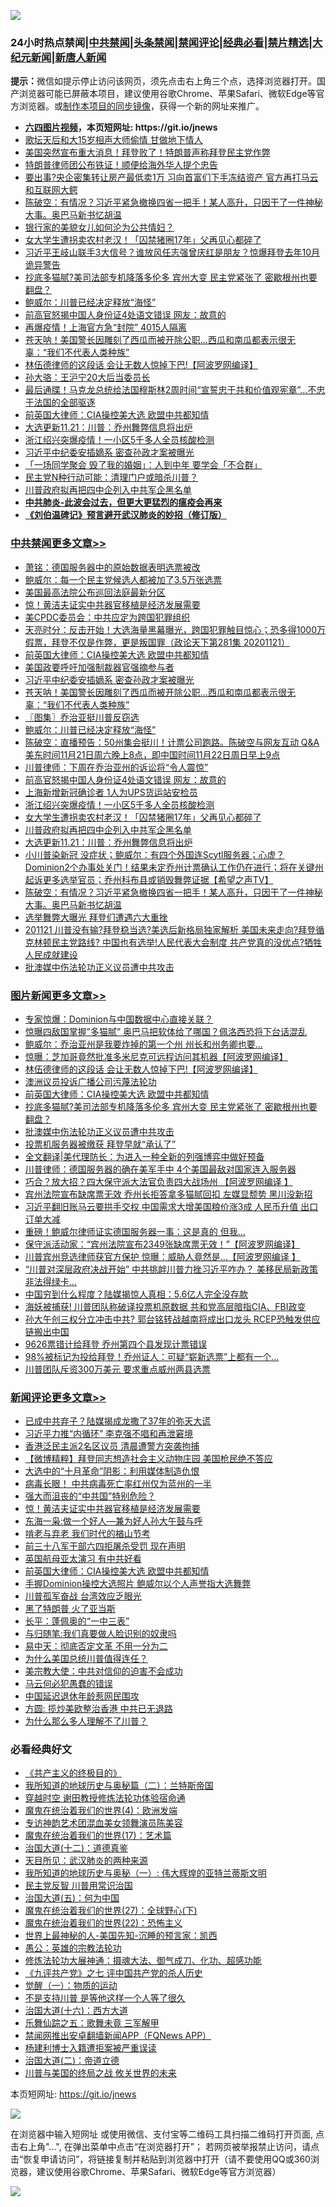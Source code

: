 ![](https://raw.githubusercontent.com/fqnews/bnews/master/64photo/fqnews-qr.jpg)

<div id="tt">
<h3>24小时热点禁闻|<a href="#%E4%B8%AD%E5%85%B1%E7%A6%81%E9%97%BB%E6%9B%B4%E5%A4%9A%E6%96%87%E7%AB%A0">中共禁闻</a>|<a href="#%E5%9B%BE%E7%89%87%E6%96%B0%E9%97%BB%E6%9B%B4%E5%A4%9A%E6%96%87%E7%AB%A0">头条禁闻</a>|<a href="#%E6%96%B0%E9%97%BB%E8%AF%84%E8%AE%BA%E6%9B%B4%E5%A4%9A%E6%96%87%E7%AB%A0">禁闻评论|<a href="#%E5%BF%85%E7%9C%8B%E7%BB%8F%E5%85%B8%E5%A5%BD%E6%96%87">经典必看|<a href="/video.md#%E7%A6%81%E7%89%87%E7%B2%BE%E9%80%89">禁片精选</a>|<a href="https://github.com/fqnews/djy/blob/master/gb/nf1351518.md#1">大纪元新闻</a>|<a href="https://github.com/fqnews/ntdtv/blob/master/gb/prog204.md#1">新唐人新闻</a></h3>
<div><b>提示：</b>微信如提示停止访问该网页，须先点击右上角三个点，选择浏览器打开。国产浏览器可能已屏蔽本项目，建议使用谷歌Chrome、苹果Safari、微软Edge等官方浏览器。或<a href="https://github.com/fqnews/bnews/blob/master/%E5%88%B6%E4%BD%9Cgit%E7%A6%81%E9%97%BB%E9%95%9C%E5%83%8F.md">制作本项目的同步镜像</a>，获得一个新的网址来推广。</div>
<ul>
<li><b><a href="http://d1.bdrive.tk/64.mp4" target="_blank">六四图片视频</a>，本页短网址: https://git.io/jnews</b></li>
<li><a href="/yule/20201121/1434748.md">歌坛天后和大15岁相声大师偷情 甘做地下情人</a></li>
<li><a href="/taiwannews/20201122/1434919.md">美国突然宣布重大消息！拜登败了！特朗普声称拜登民主党作弊</a></li>
<li><a href="/cbnews/20201121/1434744.md">特朗普律师团公布铁证！顺便给海外华人提个忠告</a></li>
<li><a href="/finance/20201121/1434788.md">要出事?央企密集转让房产最低卖1万 习向首富们下手冻结资产 官方再打马云和互联网大鳄</a></li>
<li><a href="/cbnews/20201121/1434803.md">陈破空：有情况？习近平紧急撤换四省一把手！某人高升，只因干了一件神秘大事。奥巴马新书忆胡温</a></li>
<li><a href="/lifebaike/20201121/1434764.md">银行家的美貌女儿如何沦为公共情妇？</a></li>
<li><a href="/cbnews/20201122/1434885.md">女大学生遭拐卖农村老汉！「囚禁猪圈17年」父再见心都碎了</a></li>
<li><a href="/cnnews/20201122/1434888.md">习近平王岐山联手3大信号？谁放风任志强曾庆红是朋友？惊爆拜登去年10月诡异警告</a></li>
<li><a href="/topimagenews/20201122/1434900.md">抄底多猫腻?美司法部专机降落多伦多 宾州大变 民主党紧张了 密歇根州也要翻盘？</a></li>
<li><a href="/cbnews/20201122/1434924.md">鲍威尔：川普已经决定释放“海怪”</a></li>
<li><a href="/cbnews/20201122/1434910.md">前高官怒揭中国人身份证4处语文错误 网友：故意的</a></li>
<li><a href="/cbnews/20201121/1434760.md">再爆疫情！上海官方急“封院” 4015人隔离</a></li>
<li><a href="/comments/20201122/1434879.md">苍天呐！美国警长因雕刻了西瓜而被开除公职…西瓜和南瓜都表示很无辜：“我们不代表人类种族”</a></li>
<li><a href="/topimagenews/20201122/1435068.md">林伍德律师的这段话 会让无数人惊掉下巴!【阿波罗网编译】</a></li>
<li><a href="/ssgc/20201121/1434776.md">孙大骆：王沪宁20大后当委员长</a></li>
<li><a href="/comments/20201122/1434880.md">最后通牒！马克龙总统给法国穆斯林2周时间“宣誓忠于共和价值观宪章”…不忠于法国的全部驱逐</a></li>
<li><a href="/comments/20201122/1434994.md">前英国大律师：CIA操控美大选 欧盟中共都知情</a></li>
<li><a href="/cbnews/20201122/1434871.md">大选更新11.21：川普：乔州舞弊信息将出炉</a></li>
<li><a href="/cbnews/20201122/1434905.md">浙江绍兴突爆疫情！一小区5千多人全员核酸检测</a></li>
<li><a href="/cbnews/20201122/1434965.md">习近平中纪委安插嫡系 密查孙政才案被曝光</a></li>
<li><a href="/lifebaike/20201122/1434942.md">「一场同学聚会 毁了我的婚姻」：人到中年 要学会「不合群」</a></li>
<li><a href="/cnnews/20201122/1435025.md">民主党N种行动可能：清理门户或暗杀川普？</a></li>
<li><a href="/cbnews/20201122/1434872.md">川普政府拟再把四中企列入中共军企黑名单</a></li>
<li><b><a href="/comments/20200211/1275071.md" target="_blank">中共肺炎-此波会过去，但更大更猛烈的瘟疫会再来</a></b></li>
<li><b><a href="/comments/20200207/1272816.md" target="_blank">《刘伯温碑记》预言避开武汉肺炎的妙招（修订版）</a></b></li>
</ul>
</div>

<div class="catlist">
<h3><a href="/cbnews/" target="_blank">中共禁闻</a><span><a href="/cbnews/" target="_blank" rel="nofollow">更多文章>></a></span></h3>
<ul>
<li><a href="/cbnews/20201122/1435075.md" target="_blank">萧铭：德国服务器中的原始数据表明选票被改</a></li>
<li><a href="/cbnews/20201122/1435055.md" target="_blank">鲍威尔：每一个民主党候选人都被加了3.5万张选票</a></li>
<li><a href="/cbnews/20201122/1435054.md" target="_blank">美国最高法院公布巡回法庭最新分区</a></li>
<li><a href="/comments/20201122/1435053.md" target="_blank">惊！黄洁夫证实中共器官移植是经济发展需要</a></li>
<li><a href="/cbnews/20201122/1435003.md" target="_blank">美CPDC委员会：中共应定为跨国犯罪组织</a></li>
<li><a href="/cbnews/20201122/1435001.md" target="_blank">天亮时分：反击开始！大选海量黑幕曝光，跨国犯罪触目惊心；恐多得1000万假票，拜登不仅是作弊，更是叛国罪（政论天下第281集 20201121）</a></li>
<li><a href="/comments/20201122/1434994.md" target="_blank">前英国大律师：CIA操控美大选 欧盟中共都知情</a></li>
<li><a href="/cbnews/20201122/1434966.md" target="_blank">美国政要呼吁加强制裁器官强摘参与者</a></li>
<li><a href="/cbnews/20201122/1434965.md" target="_blank">习近平中纪委安插嫡系 密查孙政才案被曝光</a></li>
<li><a href="/comments/20201122/1434879.md" target="_blank">苍天呐！美国警长因雕刻了西瓜而被开除公职…西瓜和南瓜都表示很无辜：“我们不代表人类种族”</a></li>
<li><a href="/cbnews/20201122/1434934.md" target="_blank">〖图集〗乔治亚挺川普反窃选</a></li>
<li><a href="/cbnews/20201122/1434924.md" target="_blank">鲍威尔：川普已经决定释放“海怪”</a></li>
<li><a href="/cbnews/20201122/1434920.md" target="_blank">陈破空：直播预告：50州集会挺川！计票公司跑路。陈破空与网友互动 Q&amp;A 美东时间11月21日周六晚上8点，即中国时间11月22日周日早上9点</a></li>
<li><a href="/cbnews/20201122/1434916.md" target="_blank">川普律师：下周在乔治亚州的诉讼将“令人震惊”</a></li>
<li><a href="/cbnews/20201122/1434910.md" target="_blank">前高官怒揭中国人身份证4处语文错误 网友：故意的</a></li>
<li><a href="/cbnews/20201122/1434906.md" target="_blank">上海新增新冠确诊者 1人为UPS货运站安检员</a></li>
<li><a href="/cbnews/20201122/1434905.md" target="_blank">浙江绍兴突爆疫情！一小区5千多人全员核酸检测</a></li>
<li><a href="/cbnews/20201122/1434885.md" target="_blank">女大学生遭拐卖农村老汉！「囚禁猪圈17年」父再见心都碎了</a></li>
<li><a href="/cbnews/20201122/1434872.md" target="_blank">川普政府拟再把四中企列入中共军企黑名单</a></li>
<li><a href="/cbnews/20201122/1434871.md" target="_blank">大选更新11.21：川普：乔州舞弊信息将出炉</a></li>
<li><a href="/cbnews/20201121/1434805.md" target="_blank">小川普染新冠 没症状；鲍威尔：有四个外国连Scytl服务器；心虚？Dominion2个办事处关门！结果未定乔州计票确认工作仍在进行；将在关键州起诉更多选举官员；乔州科布县或销毁舞弊证据【希望之声TV】</a></li>
<li><a href="/cbnews/20201121/1434803.md" target="_blank">陈破空：有情况？习近平紧急撤换四省一把手！某人高升，只因干了一件神秘大事。奥巴马新书忆胡温</a></li>
<li><a href="/cbnews/20201121/1434786.md" target="_blank">选举舞弊大曝光 拜登们遭遇六大重挫</a></li>
<li><a href="/cbnews/20201121/1434791.md" target="_blank">201121 川普没有输?拜登稳当选?美选后新格局独家解析 美国未来走向?拜登循克林顿民主党路线? 中国也有选举!人民代表大会制度 共产党真的没优点?牺牲人民成就建设</a></li>
<li><a href="/comments/20201121/1434789.md" target="_blank">批澳媒中伤法轮功正义议员遭中共攻击</a></li>

</ul>
</div>
<div class="catlist">
<h3><a href="/topimagenews/" target="_blank">图片新闻</a><span><a href="/topimagenews/" target="_blank" rel="nofollow">更多文章>></a></span></h3>
<ul>
<li><a href="/topimagenews/20201122/1435087.md" target="_blank">专家惊爆：Dominion与中国数据中心直接关联？</a></li>
<li><a href="/topimagenews/20201122/1435086.md" target="_blank">惊曝四敌国掌握&#8221;多猫腻&#8221; 奥巴马把软体给了哪国？佩洛西恐将下台话混乱</a></li>
<li><a href="/topimagenews/20201122/1435081.md" target="_blank">鲍威尔：乔治亚州是我要炸掉的第一个州 州长和州务卿也要&#8230;</a></li>
<li><a href="/topimagenews/20201122/1435080.md" target="_blank">惊曝：芝加哥竟然批准多米尼克可远程访问其机器【阿波罗网编译】</a></li>
<li><a href="/topimagenews/20201122/1435068.md" target="_blank">林伍德律师的这段话 会让无数人惊掉下巴!【阿波罗网编译】</a></li>
<li><a href="/topimagenews/20201122/1435002.md" target="_blank">澳洲议员投诉广播公司污蔑法轮功</a></li>
<li><a href="/comments/20201122/1434994.md" target="_blank">前英国大律师：CIA操控美大选 欧盟中共都知情</a></li>
<li><a href="/topimagenews/20201122/1434900.md" target="_blank">抄底多猫腻?美司法部专机降落多伦多 宾州大变 民主党紧张了 密歇根州也要翻盘？</a></li>
<li><a href="/comments/20201121/1434789.md" target="_blank">批澳媒中伤法轮功正义议员遭中共攻击</a></li>
<li><a href="/topimagenews/20201121/1434715.md" target="_blank">投票机服务器被缴获 拜登早就“承认了”</a></li>
<li><a href="/topimagenews/20201121/1434709.md" target="_blank">全文翻译|美代理防长：为进入一种全新的列强博弈中做好预备</a></li>
<li><a href="/topimagenews/20201121/1434652.md" target="_blank">川普律师：德国服务器的确在美军手中 4个美国最敌对国家连入服务器</a></li>
<li><a href="/topimagenews/20201121/1434630.md" target="_blank">巧合？放大招？四大保守派大法官负责四大战场州 【阿波罗网编译 】</a></li>
<li><a href="/topimagenews/20201121/1434367.md" target="_blank">宾州法院宣布缺席票无效 乔州长拒答拿多猫腻回扣 左媒显颓势 黑川没新招</a></li>
<li><a href="/topimagenews/20201120/1434185.md" target="_blank">习近平翻旧账马云要拱手交权 中国需求大增美国粮价涨3成 人民币升值 出口订单大减</a></li>
<li><a href="/topimagenews/20201120/1434024.md" target="_blank">重磅！鲍威尔律师证实德国服务器一事：这是真的 但我…</a></li>
<li><a href="/topimagenews/20201120/1433984.md" target="_blank">保守派活动家：“宾州法院宣布2349张缺席票无效！”【阿波罗网编译】</a></li>
<li><a href="/topimagenews/20201120/1433938.md" target="_blank">川普宾州竞选律师获官方保护 惊曝：威胁人竟然是&#8230;【阿波罗网编译 】</a></li>
<li><a href="/topimagenews/20201120/1433793.md" target="_blank">“川普对深层政府决战开始” 中共挑衅川普力挫习近平咋办？ 美移民局新政策非法得绿卡&#8230;</a></li>
<li><a href="/topimagenews/20201120/1433756.md" target="_blank">中国穷到什么程度？陆媒揭惊人真相：5.6亿人完全没存款</a></li>
<li><a href="/topimagenews/20201120/1433744.md" target="_blank">海妖被捕获! 川普团队称破译投票机原数据 共和党高层暗指CIA、FBI政变</a></li>
<li><a href="/topimagenews/20201119/1433575.md" target="_blank">孙大午创三权分立冲击中共? 郭台铭转战越南将成出口龙头 RCEP恐触发供应链搬出中国</a></li>
<li><a href="/topimagenews/20201119/1433403.md" target="_blank">9626票错计给拜登 乔州第四个县发现计票错误</a></li>
<li><a href="/topimagenews/20201119/1433381.md" target="_blank">98%被标记为投给拜登！乔州证人：可疑“崭新选票”上都有一个&#8230;</a></li>
<li><a href="/topimagenews/20201119/1433282.md" target="_blank">川普团队斥资300万美元 要求重点威州两县选票</a></li>

</ul>
</div>
<div class="catlist">
<h3><a href="/comments/" target="_blank">新闻评论</a><span><a href="/comments/" target="_blank" rel="nofollow">更多文章>></a></span></h3>
<ul>
<li><a href="/comments/20201122/1435095.md" target="_blank">已成中共弃子？陆媒揭成龙撒了37年的弥天大谎</a></li>
<li><a href="/comments/20201122/1435074.md" target="_blank">习近平力推“内循环” 李克强不唱和再泄窘境</a></li>
<li><a href="/comments/20201122/1435073.md" target="_blank">香港泛民主派2名区议员 清晨遭警方突袭拘捕</a></li>
<li><a href="/comments/20201122/1435065.md" target="_blank">【微博精粹】拜登同志想造社会主义动物庄园 美国枪民绝不答应</a></li>
<li><a href="/comments/20201122/1435064.md" target="_blank">大选中的“十月革命”阴影：利用媒体制造仇恨</a></li>
<li><a href="/comments/20201122/1435063.md" target="_blank">病毒长眼！ 中共病毒死亡率红州仅为蓝州的一半</a></li>
<li><a href="/comments/20201122/1435062.md" target="_blank">强大而沮丧的“中共国”特别危险？</a></li>
<li><a href="/comments/20201122/1435053.md" target="_blank">惊！黄洁夫证实中共器官移植是经济发展需要</a></li>
<li><a href="/comments/20201122/1435047.md" target="_blank">东海一枭:做一个好人&#8212;兼为好人孙大午鼓与呼</a></li>
<li><a href="/comments/20201122/1435046.md" target="_blank">啃老与弃老 我们时代的楢山节考</a></li>
<li><a href="/comments/20201122/1435020.md" target="_blank">前三十八军干部六四拒屠杀受罚 现在声明</a></li>
<li><a href="/comments/20201122/1435019.md" target="_blank">英国航母亚太演习 有中共好看</a></li>
<li><a href="/comments/20201122/1434994.md" target="_blank">前英国大律师：CIA操控美大选 欧盟中共都知情</a></li>
<li><a href="/comments/20201122/1434993.md" target="_blank">手握Dominion操控大选照片 鲍威尔以个人声誉指大选舞弊</a></li>
<li><a href="/comments/20201122/1434978.md" target="_blank">川普孤军奋战 台湾效应乏眼光</a></li>
<li><a href="/comments/20201122/1434977.md" target="_blank">黑了特朗普 火了亚当斯</a></li>
<li><a href="/comments/20201122/1434976.md" target="_blank">长平：蓬佩奥的“一中三表”</a></li>
<li><a href="/comments/20201122/1434975.md" target="_blank">与归随笔:我们真要做人脸识别的奴隶吗</a></li>
<li><a href="/comments/20201122/1434974.md" target="_blank">易中天：彻底否定文革 不用一分为二</a></li>
<li><a href="/comments/20201122/1434964.md" target="_blank">为什么美国总统川普值得连任？</a></li>
<li><a href="/comments/20201122/1434963.md" target="_blank">美宗教大使：中共对信仰的迫害不会成功</a></li>
<li><a href="/comments/20201122/1434962.md" target="_blank">马云何必犯愚蠢的错误</a></li>
<li><a href="/comments/20201122/1434957.md" target="_blank">中国延迟退休年龄惹网民围攻</a></li>
<li><a href="/comments/20201122/1434956.md" target="_blank">方圆: 揽炒美欧整治香港 中共已无退路</a></li>
<li><a href="/comments/20201122/1434955.md" target="_blank">为什么那么多人理解不了川普？</a></li>

</ul>
</div>

<div class="catlist">
<h3>必看经典好文</h3>
<ul>
<li><a href="/bookwiki/20171120/858084.md" target="_blank">《共产主义的终极目的》</a></li>
<li><a href="/tculture/xiulian/20170614/774347.md" target="_blank">我所知道的地球历史与奥秘篇（二）：兰特斯帝国</a></li>
<li><a href="/comments/20200511/1322384.md" target="_blank">穿越时空 谢田教授修炼法轮功体验宿命通</a></li>
<li><a href="/topimagenews/20180522/946266.md" target="_blank">魔鬼在统治着我们的世界(4)：欧洲发端</a></li>
<li><a href="/topimagenews/20180404/923380.md" target="_blank">专访神韵艺术团混血美女领舞演员陈美容</a></li>
<li><a href="/topimagenews/20180620/960677.md" target="_blank">魔鬼在统治着我们的世界(17)：艺术篇</a></li>
<li><a href="/cbnews/20180318/916241.md" target="_blank">治国大道(十二)：道德真鉴</a></li>
<li><a href="/comments/20200816/1381123.md" target="_blank">天目所见：武汉肺炎的两种来源</a></li>
<li><a href="/tculture/xiulian/20170611/772817.md" target="_blank">我所知道的地球历史与奥秘（一）: 伟大辉煌的亚特兰蒂斯文明</a></li>
<li><a href="/comments/20200621/1348236.md" target="_blank">民主党反智 川普用常识治国</a></li>
<li><a href="/cbnews/20180311/913065.md" target="_blank">治国大道(五)：何为中国</a></li>
<li><a href="/comments/20181224/1052333.md" target="_blank">魔鬼在统治着我们的世界(27)：全球野心(下)</a></li>
<li><a href="/comments/20180804/981524.md" target="_blank">魔鬼在统治着我们的世界(22)：恐怖主义</a></li>
<li><a href="/comments/20200605/783244.md" target="_blank">世界上最神秘的人-美国先知-沉睡的预言家：凯西</a></li>
<li><a href="/comments/20200313/1292991.md" target="_blank">愚公：英雄的宗教法轮功</a></li>
<li><a href="/comments/20191203/1234383.md" target="_blank">修炼法轮功大展神通：摄魂大法、御气成刀、化功、超感功能</a></li>
<li><a href="/bookonline/20131116/201048.md" target="_blank">《九评共产党》之七 评中国共产党的杀人历史</a></li>
<li><a href="/comments/20200810/1377609.md" target="_blank">觉醒（一）：物质的运动</a></li>
<li><a href="/comments/20200716/1361654.md" target="_blank">不是支持川普 是等他这样一个人等了很久</a></li>
<li><a href="/comments/20201110/1428663.md" target="_blank">治国大道(十六)：西方大道</a></li>
<li><a href="/tculture/20170715/791820.md" target="_blank">乐舞仙踪之五：歌舞未竟 三军解甲</a></li>
<li><a href="/comments/20200503/1322531.md" target="_blank">禁闻网推出安卓翻墙新闻APP（FQNews APP）</a></li>
<li><a href="/comments/20201010/1411232.md" target="_blank">杨建利博士入籍遭拒案被严重误读</a></li>
<li><a href="/cbnews/20180308/911611.md" target="_blank">治国大道(二)：帝道立德</a></li>
<li><a href="/comments/20200908/1392488.md" target="_blank">川普与美国的终局之战 攸关世界的未来</a></li>

</ul>
</div>

本页短网址: https://git.io/jnews

![](https://raw.githubusercontent.com/fqnews/bnews/master/64photo/fqnews-qr.jpg)

在浏览器中输入短网址 或使用微信、支付宝等二维码工具扫描二维码打开页面, 点击右上角"...", 在弹出菜单中点击“在浏览器打开”； 若网页被举报禁止访问，请点击“恢复申请访问”，将链接复制并粘贴到浏览器中打开（请不要使用QQ或360浏览器，建议使用谷歌Chrome、苹果Safari、微软Edge等官方浏览器）

![](https://raw.githubusercontent.com/fqnews/bnews/master/64photo/wx.jpg)
